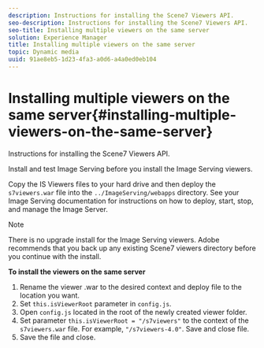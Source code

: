 ```yaml
---
description: Instructions for installing the Scene7 Viewers API.
seo-description: Instructions for installing the Scene7 Viewers API.
seo-title: Installing multiple viewers on the same server
solution: Experience Manager
title: Installing multiple viewers on the same server
topic: Dynamic media
uuid: 91ae8eb5-1d23-4fa3-a0d6-a4a0ed0eb104
---
```


# Installing multiple viewers on the same server{#installing-multiple-viewers-on-the-same-server}

Instructions for installing the Scene7 Viewers API.

Install and test Image Serving before you install the Image Serving viewers.

Copy the IS Viewers files to your hard drive and then deploy the `s7viewers.war` file into the `../ImageServing/webapps` directory. See your Image Serving documentation for instructions on how to deploy, start, stop, and manage the Image Server.

>[!NOTE]
>
>There is no upgrade install for the Image Serving viewers. Adobe recommends that you back up any existing Scene7 viewers directory before you continue with the install.

**To install the viewers on the same server** 

1. Rename the viewer .war to the desired context and deploy file to the location you want.
1. Set `this.isViewerRoot` parameter in `config.js`.
1. Open `config.js` located in the root of the newly created viewer folder.
1. Set parameter `this.isViewerRoot = "/s7viewers"` to the context of the `s7viewers.war` file. For example, `"/s7viewers-4.0"`. Save and close file.
1. Save the file and close.

